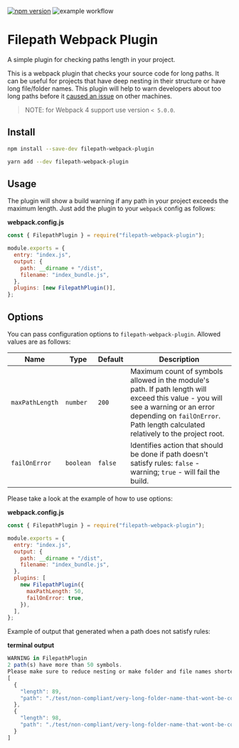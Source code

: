 [![npm version](https://badge.fury.io/js/filepath-webpack-plugin.svg)](https://badge.fury.io/js/filepath-webpack-plugin)
![example workflow](https://github.com/mishani0x0ef/filepath-webpack-plugin/actions/workflows/npm-publish.yml/badge.svg)


# Filepath Webpack Plugin

A simple plugin for checking paths length in your project.

This is a webpack plugin that checks your source code for long paths. It can be useful for projects that have deep nesting in their structure or have long file/folder names. This plugin will help to warn developers about too long paths before it [caused an issue](https://stackoverflow.com/questions/22575662/filename-too-long-in-git-for-windows/22575737#22575737) on other machines.

> NOTE: for Webpack 4 support use version `< 5.0.0`.

## Install

```sh
npm install --save-dev filepath-webpack-plugin
```

```sh
yarn add --dev filepath-webpack-plugin
```

## Usage

The plugin will show a build warning if any path in your project exceeds the maximum length. Just add the plugin to your `webpack` config as follows:

**webpack.config.js**

```js
const { FilepathPlugin } = require("filepath-webpack-plugin");

module.exports = {
  entry: "index.js",
  output: {
    path: __dirname + "/dist",
    filename: "index_bundle.js",
  },
  plugins: [new FilepathPlugin()],
};
```

## Options

You can pass configuration options to `filepath-webpack-plugin`. Allowed values are as follows:

| Name            | Type      | Default | Description                                                                                                                                                                                                          |
| --------------- | --------- | ------- | -------------------------------------------------------------------------------------------------------------------------------------------------------------------------------------------------------------------- |
| `maxPathLength` | `number`  | `200`   | Maximum count of symbols allowed in the module's path. If path length will exceed this value - you will see a warning or an error depending on `failOnError`. Path length calculated relatively to the project root. |
| `failOnError`   | `boolean` | `false` | Identifies action that should be done if path doesn't satisfy rules: `false` - warning; `true` - will fail the build.                                                                                                  |

Please take a look at the example of how to use options:

**webpack.config.js**

```js
const { FilepathPlugin } = require("filepath-webpack-plugin");

module.exports = {
  entry: "index.js",
  output: {
    path: __dirname + "/dist",
    filename: "index_bundle.js",
  },
  plugins: [
    new FilepathPlugin({
      maxPathLength: 50,
      failOnError: true,
    }),
  ],
};
```

Example of output that generated when a path does not satisfy rules:

**terminal output**

```js
WARNING in FilepathPlugin
2 path(s) have more than 50 symbols.
Please make sure to reduce nesting or make folder and file names shorter:
[
  {
    "length": 89,
    "path": "./test/non-compliant/very-long-folder-name-that-wont-be-compliant-with-length-restriction"
  },
  {
    "length": 98,
    "path": "./test/non-compliant/very-long-folder-name-that-wont-be-compliant-with-length-restriction/other.js"
  }
]
```
